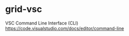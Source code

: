 # grid-vsc

VSC Command Line Interface (CLI)
https://code.visualstudio.com/docs/editor/command-line
